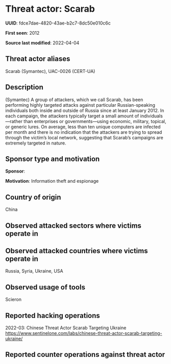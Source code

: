 # Threat actor: Scarab

**UUID**: fdce7dae-4820-43ae-b2c7-8dc50e010c6c

**First seen**: 2012

**Source last modified**: 2022-04-04

## Threat actor aliases

Scarab (Symantec), UAC-0026 (CERT-UA)

## Description

(Symantec) A group of attackers, which we call Scarab, has been performing highly targeted attacks against particular Russian-speaking individuals both inside and outside of Russia since at least January 2012. In each campaign, the attackers typically target a small amount of individuals—rather than enterprises or governments—using economic, military, topical, or generic lures. On average, less than ten unique computers are infected per month and there is no indication that the attackers are trying to spread through the victim’s local network, suggesting that Scarab’s campaigns are extremely targeted in nature.

## Sponsor type and motivation

**Sponsor**: 

**Motivation**: Information theft and espionage


## Country of origin

China

## Observed attacked sectors where victims operate in



## Observed attacked countries where victims operate in

Russia, Syria, Ukraine, USA

## Observed usage of tools

Scieron

## Reported hacking operations

2022-03: Chinese Threat Actor Scarab Targeting Ukraine
https://www.sentinelone.com/labs/chinese-threat-actor-scarab-targeting-ukraine/

## Reported counter operations against threat actor





